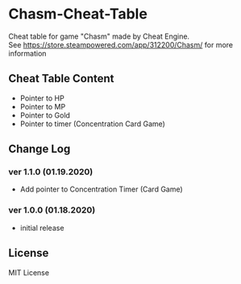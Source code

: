 # Chasm-Cheat-Table
Cheat table for game "Chasm" made by Cheat Engine. <br/>
See https://store.steampowered.com/app/312200/Chasm/ for more information

## Cheat Table Content
- Pointer to HP
- Pointer to MP
- Pointer to Gold
- Pointer to timer (Concentration Card Game)

## Change Log

### ver 1.1.0 (01.19.2020)
- Add pointer to Concentration Timer (Card Game)
### ver 1.0.0 (01.18.2020)
- initial release

## License

MIT License
